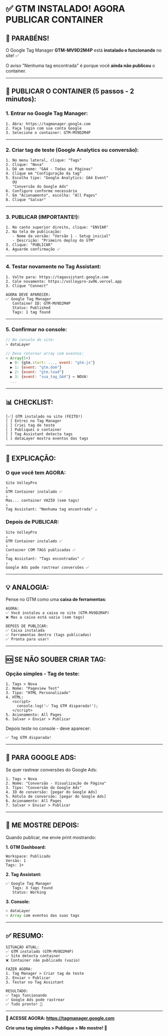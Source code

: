 # ✅ **GTM INSTALADO! AGORA PUBLICAR CONTAINER**

## 🎉 **PARABÉNS!**

O Google Tag Manager **GTM-MV9D2M4P** está **instalado e funcionando** no site! ✅

O aviso "Nenhuma tag encontrada" é porque você **ainda não publicou** o container.

---

## 🚀 **PUBLICAR O CONTAINER (5 passos - 2 minutos):**

### **1. Entrar no Google Tag Manager:**

```
1. Abra: https://tagmanager.google.com
2. Faça login com sua conta Google
3. Selecione o container: GTM-MV9D2M4P
```

---

### **2. Criar tag de teste (Google Analytics ou conversão):**

```
1. No menu lateral, clique: "Tags"
2. Clique: "Nova"
3. Dê um nome: "GA4 - Todas as Páginas"
4. Clique em "Configuração da tag"
5. Escolha tipo: "Google Analytics: GA4 Event"
   OU
   "Conversão do Google Ads"
6. Configure conforme necessário
7. Em "Acionamento", escolha: "All Pages"
8. Clique "Salvar"
```

---

### **3. PUBLICAR (IMPORTANTE!):**

```
1. No canto superior direito, clique: "ENVIAR"
2. Na tela de publicação:
   - Nome da versão: "Versão 1 - Setup inicial"
   - Descrição: "Primeiro deploy do GTM"
3. Clique: "PUBLICAR"
4. Aguarde confirmação ✅
```

---

### **4. Testar novamente no Tag Assistant:**

```
1. Volte para: https://tagassistant.google.com
2. Cole novamente: https://volleypro-zw96.vercel.app
3. Clique "Connect"

AGORA DEVE APARECER:
✅ Google Tag Manager
   Container ID: GTM-MV9D2M4P
   Status: Published
   Tags: 1 tag found
```

---

### **5. Confirmar no console:**

```javascript
// No console do site:
> dataLayer

// Deve retornar array com eventos:
< Array(5+)
  ▶ 0: {gtm.start: ..., event: "gtm.js"}
  ▶ 1: {event: "gtm.dom"}
  ▶ 2: {event: "gtm.load"}
  ▶ 3: {event: "sua_tag_GA4"} ← NOVA!
  ...
```

---

## 📊 **CHECKLIST:**

```
[✅] GTM instalado no site (FEITO!)
[ ] Entrei no Tag Manager
[ ] Criei tag de teste
[ ] Publiquei o container
[ ] Tag Assistant detecta tags
[ ] dataLayer mostra eventos das tags
```

---

## 🎯 **EXPLICAÇÃO:**

### **O que você tem AGORA:**

```
Site VolleyPro
↓
GTM Container instalado ✅
↓
Mas... container VAZIO (sem tags)
↓
Tag Assistant: "Nenhuma tag encontrada" ⚠️
```

### **Depois de PUBLICAR:**

```
Site VolleyPro
↓
GTM Container instalado ✅
↓
Container COM TAGS publicadas ✅
↓
Tag Assistant: "Tags encontradas" ✅
↓
Google Ads pode rastrear conversões ✅
```

---

## 💡 **ANALOGIA:**

Pense no GTM como uma **caixa de ferramentas**:

```
AGORA:
✅ Você instalou a caixa no site (GTM-MV9D2M4P)
❌ Mas a caixa está vazia (sem tags)

DEPOIS DE PUBLICAR:
✅ Caixa instalada
✅ Ferramentas dentro (tags publicadas)
✅ Pronta para usar!
```

---

## 🆘 **SE NÃO SOUBER CRIAR TAG:**

### **Opção simples - Tag de teste:**

```
1. Tags > Nova
2. Nome: "Pageview Test"
3. Tipo: "HTML Personalizado"
4. HTML: 
   <script>
     console.log('✅ Tag GTM disparada!');
   </script>
5. Acionamento: All Pages
6. Salvar > Enviar > Publicar
```

Depois teste no console - deve aparecer:
```
✅ Tag GTM disparada!
```

---

## 🎯 **PARA GOOGLE ADS:**

Se quer rastrear conversões do Google Ads:

```
1. Tags > Nova
2. Nome: "Conversão - Visualização de Página"
3. Tipo: "Conversão do Google Ads"
4. ID de conversão: [pegar do Google Ads]
5. Rótulo de conversão: [pegar do Google Ads]
6. Acionamento: All Pages
7. Salvar > Enviar > Publicar
```

---

## 📸 **ME MOSTRE DEPOIS:**

Quando publicar, me envie print mostrando:

**1. GTM Dashboard:**
```
Workspace: Publicado
Versão: 1
Tags: 1+
```

**2. Tag Assistant:**
```
✅ Google Tag Manager
   Tags: X tags found
   Status: Working
```

**3. Console:**
```javascript
> dataLayer
< Array com eventos das suas tags
```

---

## ✅ **RESUMO:**

```
SITUAÇÃO ATUAL:
✅ GTM instalado (GTM-MV9D2M4P)
✅ Site detecta container
❌ Container não publicado (vazio)

FAZER AGORA:
1. Tag Manager > Criar tag de teste
2. Enviar > Publicar
3. Testar no Tag Assistant

RESULTADO:
✅ Tags funcionando
✅ Google Ads pode rastrear
✅ Tudo pronto! 🎉
```

---

**🚀 ACESSE AGORA: https://tagmanager.google.com**

**Crie uma tag simples > Publique > Me mostre! 📸**
